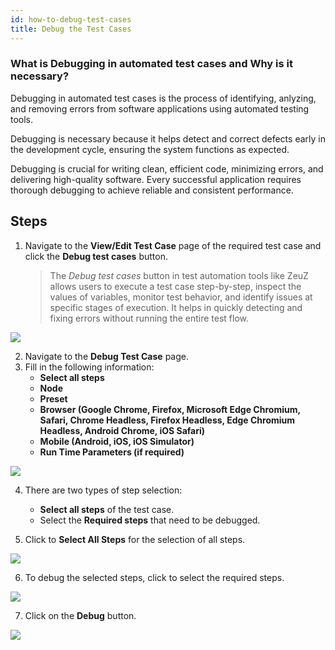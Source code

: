 ```yaml
---
id: how-to-debug-test-cases
title: Debug the Test Cases
---
```


### What is Debugging in automated test cases and Why is it necessary?

Debugging in automated test cases is the process of identifying, anlyzing, and removing errors from software applications using automated testing tools.

Debugging is necessary because it helps detect and correct defects early in the development cycle, ensuring the system functions as expected.

Debugging is crucial for writing clean, efficient code, minimizing errors, and delivering high-quality software. Every successful application requires thorough debugging to achieve reliable and consistent performance.

## Steps

1. Navigate to the **View/Edit Test Case** page of the required test case and click the **Debug test cases** button.

   > The *Debug test cases* button in test automation tools like ZeuZ allows users to execute a test case step-by-step, inspect the values of variables, monitor test behavior, and identify issues at specific stages of execution. It helps in quickly detecting and fixing errors without running the entire test flow.  

![](/img/how-tos/how-to-debug-test-cases/tc-debug-icon.png)

2. Navigate to the **Debug Test Case** page.  
3. Fill in the following information:
   - **Select all steps**
   - **Node**
   - **Preset**
   - **Browser (Google Chrome, Firefox, Microsoft Edge Chromium, Safari, Chrome Headless, Firefox Headless, Edge Chromium Headless, Android Chrome, iOS Safari)**
   - **Mobile (Android, iOS, iOS Simulator)**
   - **Run Time Parameters (if required)**

![](/img/how-tos/how-to-debug-test-cases/select-machine-icon.png)

4. There are two types of step selection:
   - **Select all steps** of the test case.
   - Select the **Required steps** that need to be debugged. 

5. Click to **Select All Steps** for the selection of all steps.

![](/img/how-tos/how-to-debug-test-cases/select-all-steps.png)

6. To debug the selected steps, click to select the required steps.

![](/img/how-tos/how-to-debug-test-cases/selected-steps.png)

7. Click on the **Debug** button.  

![](/img/how-tos/how-to-debug-test-cases/debug-button.png)

